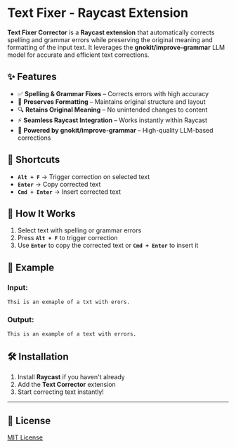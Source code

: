# **Text Fixer - Raycast Extension**  

**Text Fixer Corrector** is a **Raycast extension** that automatically corrects spelling and grammar errors while preserving the original meaning and formatting of the input text. It leverages the **gnokit/improve-grammar** LLM model for accurate and efficient text corrections.  

## ✨ Features  
- ✅ **Spelling & Grammar Fixes** – Corrects errors with high accuracy  
- 🔄 **Preserves Formatting** – Maintains original structure and layout  
- 🔍 **Retains Original Meaning** – No unintended changes to content  
- ⚡ **Seamless Raycast Integration** – Works instantly within Raycast  
- 🧠 **Powered by gnokit/improve-grammar** – High-quality LLM-based corrections  

## 🎯 Shortcuts  
- **`Alt + F`** → Trigger correction on selected text  
- **`Enter`** → Copy corrected text  
- **`Cmd + Enter`** → Insert corrected text  

## 🚀 How It Works  
1. Select text with spelling or grammar errors  
2. Press **`Alt + F`** to trigger correction  
3. Use **`Enter`** to copy the corrected text or **`Cmd + Enter`** to insert it  

## 📌 Example  
### **Input:**  
`Thsi is an exmaple of a txt with erors.`  
### **Output:**  
`This is an example of a text with errors.`  


## 🛠 Installation  
1. Install **Raycast** if you haven't already  
2. Add the **Text Corrector** extension  
3. Start correcting text instantly!  

---
## 📜 License  
[MIT License](LICENSE)  
